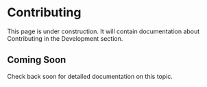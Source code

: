 # Contributing

This page is under construction. It will contain documentation about Contributing in the Development section.

## Coming Soon

Check back soon for detailed documentation on this topic.
